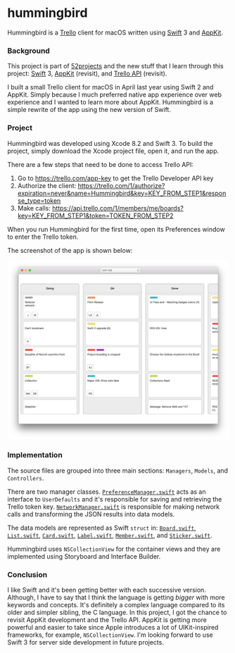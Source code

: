 # hummingbird

Hummingbird is a [Trello](https://trello.com) client for macOS written using [Swift](https://swift.org) 3 and [AppKit](https://developer.apple.com/reference/appkit).

### Background

This project is part of [52projects](https://donny.github.io/52projects/) and the new stuff that I learn through this project: [Swift](https://swift.org) 3, [AppKit](https://developer.apple.com/reference/appkit) (revisit), and [Trello API](https://developers.trello.com) (revisit).

I built a small Trello client for macOS in April last year using Swift 2 and AppKit. Simply because I much preferred native app experience over web experience and I wanted to learn more about AppKit. Hummingbird is a simple rewrite of the app using the new version of Swift.

### Project

Hummingbird was developed using Xcode 8.2 and Swift 3. To build the project, simply download the Xcode project file, open it, and run the app.

There are a few steps that need to be done to access Trello API:

1. Go to https://trello.com/app-key to get the Trello Developer API key
2. Authorize the client: https://trello.com/1/authorize?expiration=never&name=Hummingbird&key=KEY_FROM_STEP1&response_type=token
3. Make calls: https://api.trello.com/1/members/me/boards?key=KEY_FROM_STEP1&token=TOKEN_FROM_STEP2

When you run Hummingbird for the first time, open its Preferences window to enter the Trello token.

The screenshot of the app is shown below:

![Screenshot](https://raw.githubusercontent.com/donny/hummingbird/master/screenshot.png)

### Implementation

The source files are grouped into three main sections: `Managers`, `Models`, and `Controllers`.

There are two manager classes. [`PreferenceManager.swift`](https://github.com/donny/hummingbird/blob/master/Hummingbird/PreferenceManager.swift) acts as an interface to `UserDefaults` and it's responsible for saving and retrieving the Trello token key. [`NetworkManager.swift`](https://github.com/donny/hummingbird/blob/master/Hummingbird/NetworkManager.swift) is responsible for making network calls and transforming the JSON results into data models.

The data models are represented as Swift `struct` in: [`Board.swift`](https://github.com/donny/hummingbird/blob/master/Hummingbird/Board.swift), [`List.swift`](https://github.com/donny/hummingbird/blob/master/Hummingbird/List.swift), [`Card.swift`](https://github.com/donny/hummingbird/blob/master/Hummingbird/Card.swift), [`Label.swift`](https://github.com/donny/hummingbird/blob/master/Hummingbird/Label.swift), [`Member.swift`](https://github.com/donny/hummingbird/blob/master/Hummingbird/Member.swift), and [`Sticker.swift`](https://github.com/donny/hummingbird/blob/master/Hummingbird/Sticker.swift).

Hummingbird uses `NSCollectionView` for the container views and they are implemented using Storyboard and Interface Builder.

### Conclusion

I like Swift and it's been getting better with each successive version. Although, I have to say that I think the language is getting _bigger_ with more keywords and concepts. It's definitely a complex language compared to its older and simpler sibling, the C language. In this project, I got the chance to revisit AppKit development and the Trello API. AppKit is getting more powerful and easier to take since Apple introduces a lot of UIKit-inspired frameworks, for example, `NSCollectionView`. I'm looking forward to use Swift 3 for server side development in future projects.

